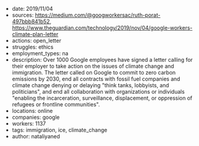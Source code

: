 - date: 2019/11/04
- sources: https://medium.com/@googworkersac/ruth-porat-497bbb841b52, https://www.theguardian.com/technology/2019/nov/04/google-workers-climate-plan-letter
- actions: open_letter
- struggles: ethics
- employment_types: na
- description: Over 1000 Google employees have signed a letter calling for their employer to take action on the issues of climate change and immigration. The letter called on Google to commit to zero carbon emissions by 2030, end all contracts with fossil fuel companies and climate change denying or delaying "think tanks, lobbyists, and politicians", and end all collaboration with organizations or individuals "enabling the incarceration, surveillance, displacement, or oppression of refugees or frontline communities". 
- locations: online
- companies: google
- workers: 1137
- tags: immigration, ice, climate_change
- author: nataliyaned
